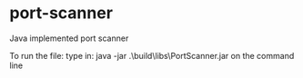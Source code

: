 # port-scanner
Java implemented port scanner

To run the file: type in: java -jar .\build\libs\PortScanner.jar on the command line

